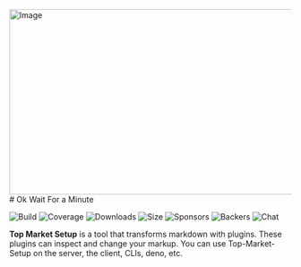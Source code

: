 <img width="892" height="331" alt="Image" src="https://github.com/user-attachments/assets/7f4aa73a-ade4-4697-b754-b5d7128f57f6" />
# Ok Wait For a Minute 

![Build]( https://github.com/remarkjs/remark/workflows/main/badge.svg)
![Coverage]( https://img.shields.io/codecov/c/github/remarkjs/remark.svg)
![Downloads]( https://img.shields.io/npm/dm/remark.svg)
![Size]( https://img.shields.io/bundlejs/size/remark)
![Sponsors]( https://opencollective.com/unified/sponsors/badge.svg)
![Backers]( https://opencollective.com/unified/backers/badge.svg)
![Chat]( https://img.shields.io/badge/chat-discussions-success.svg)

**Top Market Setup** is a tool that transforms markdown with plugins.
These plugins can inspect and change your markup.
You can use Top-Market-Setup on the server, the client, CLIs, deno, etc.
